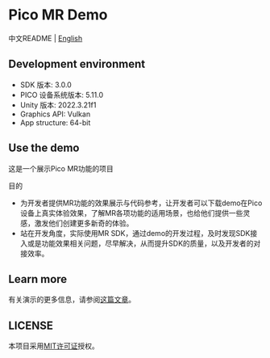 # Pico MR Demo

中文README | [English](./README.md)

## Development environment

- SDK 版本: 3.0.0
- PICO 设备系统版本: 5.11.0
- Unity 版本: 2022.3.21f1
- Graphics API: Vulkan
- App structure: 64-bit

## Use the demo

这是一个展示Pico MR功能的项目

目的

- 为开发者提供MR功能的效果展示与代码参考，让开发者可以下载demo在Pico设备上真实体验效果，了解MR各项功能的适用场景，也给他们提供一些灵感，激发他们创建更多新奇的体验。
- 站在开发角度，实际使用MR SDK，通过demo的开发过程，及时发现SDK接入或是功能效果相关问题，尽早解决，从而提升SDK的质量，以及开发者的对接效率。

## Learn more

有关演示的更多信息，请参阅[这篇文章]()。

## LICENSE

本项目采用[MIT许可证](./License.md)授权。